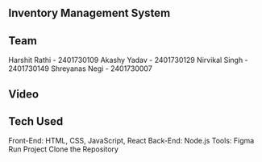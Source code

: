 ## Inventory Management System


## Team
Harshit Rathi - 2401730109
Akashy Yadav - 2401730129
Nirvikal Singh - 2401730149
Shreyanas Negi - 2401730007

## Video

## Tech Used
Front-End: HTML, CSS, JavaScript, React
Back-End: Node.js
Tools: Figma
Run Project
Clone the Repository



